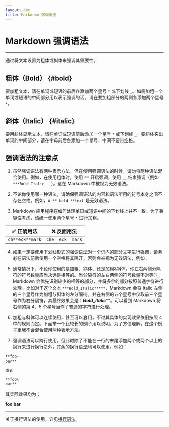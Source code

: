 ```yaml
---
layout: doc
title: Markdown 强调语法
---
```

# Markdown 强调语法

----

通过将文本设置为粗体或斜体来强调其重要性。

## 粗体（Bold） {#bold}

要加粗文本，请在单词或短语的前后各添加两个星号 `*` 或下划线 `_`。如需加粗一个单词或短语的中间部分用以表示强调的话，请在要加粗部分的两侧各添加两个星号 `*`。

<DemoTable :list="[
  `I just love **bold text**.`,
  `I just love __bold text__.`,
  `Love**is**bold`
]" />

## 斜体（Italic） {#italic}

要用斜体显示文本，请在单词或短语前后添加一个星号 `*` 或下划线 `_`。要斜体突出单词的中间部分，请在字母前后各添加一个星号，中间不要带空格。

<DemoTable :list="[
  `Italicized text is the *cat's meow*.`,
  `Italicized text is the _cat's meow_.`,
  `Love*is*bold`
]" />


## 强调语法的注意点

1. 虽然强调语法有两种表示方法，但在使用强调语法的时候，请勿将两种语法混合使用。例如，在使用粗体时，使用 `**` 开启强调，使用 `__` 结束强调（例如 `***Bold Italic___`）。这在 Markdown 中被视为无效语法。

2. 不论你使用哪一种语法，请确保强调语法的内容和语法所用的符号本身之间不存在空格。例如，`A ** bold **text` 是无效语法。

3. Markdown 应用程序在如何处理单词或短语中间的下划线上并不一致。为了兼容性考虑，请统一使用两个星号 `*` 进行加粗。

|:white_check_mark: 正确用法|    :x: 反面用法   |
|:------------------------:|:-----------------:|
|`ch**eck**mark`      |`che__eck__mark`|

4. 如果一定要使用下划线形式的强调语法对一个词内的部分文字进行强调，请务必在语法前后使用一个空格将其隔开，否则会被视为无效语法，例如：


<DemoTable :list="[
  `пристаням_стремятся_`,
  `пристаням _стремятся_`
]" />

5. 通常情况下，不论你使用的是加粗、斜体、还是加粗&斜体，你左右两侧分隔符的符号数量应当永远是相等的。当分隔符的左右两侧的符号数量不对等时，Markdown 会优先识别较少的相等的部分，并将多余的部分按照普通字符进行处理。比如对于这个文本 `***Bold_Italic*****`，Markdown 会将 Italic 左侧的三个星号作为加粗与斜体的左分隔符，并在右侧的五个星号中仅取前三个星号作为右分隔符，其最终效果会是：***Bold_Italic*****。可以看到 Markdown 将右侧的第 4、5 个星号当作了普通的字符进行处理。

6. 加粗与斜体可以连续使用，甚至可以套用，不过其具体的实现效果依旧按照 4 中的规则而定。下面举一个比较长的例子用以说明，为了方便理解，在这个例子里我不会混合使用两种表示方法。

<DemoTable :list="[
  `**This is *Markdown***, *and the text in **THIS section** is bolded.*`
]" />

7. 强调语法可以跨行使用，但此时除了不能在一行的末尾添加两个或两个以上的换行来进行换行之外，其余的换行语法均可以使用。例如：

  ```markdown
  **foo··
  bar**

  或者

  **foo\
  bar**
  ```

其实际效果均为：

**foo
bar**

----

关于换行语法的使用，详见[换行语法][p:line-breaks]。

[p:line-breaks]: ./line-breaks.md#line-breaks
